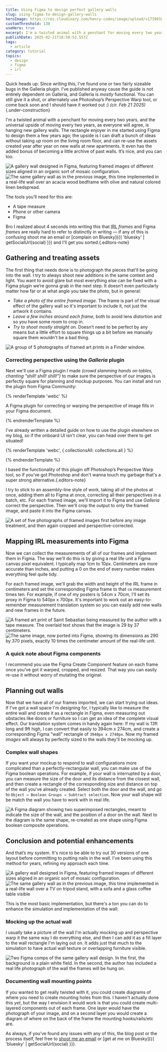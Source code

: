 ```yaml
---
title: Using Figma to design perfect gallery walls
slug: using-figma-to-design-gallery-walls
heroImage: https://res.cloudinary.com/henry-codes/image/upload/v1739910453/DSCF9710_oenpul.jpg
customThreshold: 138
useHero: true
excerpt: I'm a twisted animal with a penchant for moving every two years, and the universal upside of moving every two years, as everyone will agree, is hanging new gallery walls. Here’s a guide for how I use Figma to make the process super simple.
publishDate: 2025-02-21T18:50:52.557Z
tags:
  - article
category: tutorial
topics:
  - design
  - figma
  - irl
---
```


Quick heads up: Since writing this, I’ve found one or two fairly sizeable bugs in the Galleria plugin. I’ve published anyway cause the guide is not entirely dependent on Galleria, and Galleria is _mostly_ functional. You can still give it a shot, or alternately use Photoshop’s Perspective Warp tool, or come back soon and I should have it worked out :) _(cir. Feb 21 2025)_ {.under-construction}

I'm a twisted animal with a penchant for moving every two years, and the universal upside of moving every two years, as everyone will agree, is hanging new gallery walls. The rectangle enjoyer in me started using Figma to design them a few years ago; the upside is I can draft a bunch of ideas without taking up room on the living room floor, and can re-use the assets created year after year on new walls at new apartments. It even has the added bonus of becoming a little archive of past walls. It’s nice, and you can too.

<div class="subgrid flow two-col" style="--standard-column: 2 / span 10;">
    <img src="https://res.cloudinary.com/henry-codes/image/upload/v1740071737/gallery-wall-complete-comp_avfa88.jpg" alt="A gallery wall designed in Figma, featuring framed images of different sizes aligned in an organic sort of mosaic configuration." />
    <img src="https://res.cloudinary.com/henry-codes/image/upload/v1740071746/gallery-wall-complete-irl_orgzf1.jpg"  alt="The same gallery wall as in the previous image, this time implemented in a real-life wall over an acacia wood bedframe with olive and natural colored linen bedspread." />
</div>

The tools you’ll need for this are:

- A tape measure
- Phone or other camera
- Figma


Bro I realized about 4 seconds into writing this that <abbr title="in real life">IRL</abbr> _frames_ and Figma _frames_ are really hard to refer to distinctly in writing — if any of this is confusing shoot me an email or [complain on Bluesky]({{ 'bluesky' | getSocialUrl(social) }}) and I'll get you sorted.{.editors-note}

## Gathering and treating assets

The first thing that needs done is to photograph the pieces that'll be going into the wall. I try to always shoot new additions in the same context and light. You want to avoid glare but most everything else can be fixed with a Figma plugin we’re gonna grab in the next step. It doesn’t even particularly matter how far or at what angle you take the photo, but in general:

- _Take a photo of the entire framed image._ The frame is part of the visual effect of the gallery wall so it's important to include it, not just the artwork it contains.
- _Leave a few inches around each frame_, both to avoid lens distortion and so you have some room to crop in.
- _Try to shoot mostly straight on._ Doesn’t need to be perfect by any means but a little effort to square things up a bit before we manually square them wouldn't be a bad thing.

![A group of 5 photographs of framed art prints in a Finder window.](https://res.cloudinary.com/henry-codes/image/upload/v1740159634/CleanShot_2025-02-21_at_10.40.25_2x_px0rfm.png)

### Correcting perspective using the _Galleria_ plugin

Next we'll use a Figma plugin I made _(crowd slamming hands on tables, chanting “shill! shill! shill!”)_ to make sure the perspective of our images is perfectly square for planning and mockup purposes. You can install and run the plugin from Figma Community:

{% renderTemplate 'webc' %}

<embed-card :external="true" title="Galleria - Perspective Warp Tool" url="https://www.figma.com/community/plugin/1472344805958514303/galleria-perspective-warp-tool" author="Henry (From Online)" :show-url="false">
A Figma plugin for correcting or warping the perspective of image fills in your Figma document.

</embed-card>

{% endrenderTemplate %}

I've already written a detailed guide on how to use the plugin elsewhere on my blog, so if the onboard UI isn't clear, you can head over there to get situated!

{% renderTemplate 'webc', { collectionsAll: collections.all } %}

<embed-card :post="findPostByPath(collectionsAll, 'writing/correcting-perspective-in-figma-images-with-the-galleria-plugin/')"></embed-card>

{% endrenderTemplate %}

I based the functionality of this plugin off Photoshop’s Perspective Warp tool, so if you’ve got Photoshop and don't wanna touch my garbage that's a super strong alternative.{.editors-note}

I try to stick to an assembly-line style of work, taking all of the photos at once, adding them all to Figma at once, correcting all their perspectives in a batch, etc. For each framed image, we'll import it to Figma and use _Galleria_ correct the perspective. Then we'll crop the output to only the framed image, and paste it into the Figma canvas.

<div class="column flow" style="--standard-column: 3 / span 8;">
    <img class="with-transparent-bg" alt="A set of five photographs of framed images first before any image treatment, and then again cropped and perspective-corrected." src="https://res.cloudinary.com/henry-codes/image/upload/v1740160540/figma-before-after-warp_m7b69r.png" />
</div>

## Mapping IRL measurements into Figma

Now we can collect the measurements of all of our frames and implement them in Figma. The way we'll do this is by giving a real life unit a Figma canvas pixel equivalent. I typically map 1cm to 10px. Centimeters are more accurate than inches, and putting a 0 on the end of every number makes everything feel quite tidy.

For each framed image, we'll grab the width and height of the IRL frame in centimeters and set the corresponding Figma frame to that `cm` measurement times ten. For example, if one of my posters is 54cm x 70cm, I'll set its proxy in Figma to 540px x 700px. It's important to work out an easy-to-remember measurement translation system so you can easily add new walls and new frames in the future.

<div class="subgrid flow two-col" style="--standard-column: 2 / span 10;">
    <img src="https://res.cloudinary.com/henry-codes/image/upload/v1740161463/CleanShot_2025-02-21_at_11.07.59_nx9mvz.png" alt="A framed art print of Saint Sebastian being measured by the author with a tape measure. The overlaid text shows that the image is 29 by 37 centimeters." />
    <img src="https://res.cloudinary.com/henry-codes/image/upload/v1740161434/CleanShot_2025-02-21_at_11.07.11_2x_juy3fh.png"  alt="The same image, now ported into Figma, showing its dimensions as 290 by 370 pixels, exactly 10 times the centimeter amount of the real-life unit." />
</div>


### A quick note about Figma components

I recommend you use the Figma Create Component feature on each frame once you’ve got it warped, cropped, and resized. That way you can easily re-use it without worry of mutating the original.

## Planning out walls

Now that we have all of our frames imported, we can start trying out ideas. If I've got a wall space I'm designing for, I typically like to measure the entire wall and create it as a rectangle in Figma, even measuring out obstacles like doors or furniture so I can get an idea of the complete visual effect. Our translation system comes in handy again here: If my wall is 13ft long and 9ft high, I can convert that easily to 394cm x 274cm, and create a corresponding Figma "wall" rectangle of `3940px x 2740px`. Now my framed _images_ will always by perfectly sized to the walls they'll be mocking up.

### Complex wall shapes

If you want your mockup to respond to wall configurations more complicated than a perfectly-rectangular wall, you can make use of the Figma boolean operations. For example, if your wall is interrupted by a door, you can measure the size of the door and its distance from the closest wall, and then create a rectangle of the corresponding size and distance on top of the wall you've already created. Select both the door and the wall, and go to `Object → Boolean Groups → Subtract selection`. Now your wall shape will be match the wall you have to work with in real life.

<div class="column flow" style="--standard-column: 2 / span 10;">
    <img alt="A Figma diagram showing two superimposed rectangles, meant to indicate the size of the wall, and the position of a door on the wall. Next to the diagram is the same shape, re-created as one shape using Figma boolean composite operations." src="https://res.cloudinary.com/henry-codes/image/upload/v1740161809/CleanShot_2025-02-21_at_11.16.38_2x_xo4yqr.png">
</div>

## Conclusion and potential enhancements

And that’s my system. It's nice to be able to try out 30 versions of one layout before committing to putting nails in the wall. I've been using this method for years, refining my approach each time.

<div class="subgrid flow two-col" style="--standard-column: 2 / span 10;">
    <img src="https://res.cloudinary.com/henry-codes/image/upload/v1740072622/gallery-wall-complete-comp-2_bmnpwn.jpg" alt="A gallery wall designed in Figma, featuring framed images of different sizes aligned in an organic sort of mosaic configuration." />
    <img src="https://res.cloudinary.com/henry-codes/image/upload/v1740072624/gallery-wall-complete-irl-2_f4msyo.jpg"  alt="The same gallery wall as in the previous image, this time implemented in a real-life wall over a TV on tripod stand, with a sofa and a glass coffee table visible" />
</div>

This is the most basic implementation, but there's a ton you can do to enhance the simulation and implementation of the wall:

### Mocking up the actual wall

I usually take a picture of the wall I'm actually mocking up and perspective warp it the same way I do everything else, and then I can add it as a fill layer to the wall rectangle I'm laying out on. It adds just that much to the simulation to have actual wall texture or overlapping furniture visible.

<div class="column flow" style="--standard-column: 3 / span 8;">
    <img alt="Two Figma comps of the same gallery wall design. In the first, the background is a plain white field. In the second, the author has included a real life photograph of the wall the frames will be hung on." src="https://res.cloudinary.com/henry-codes/image/upload/v1740163590/CleanShot_2025-02-21_at_11.46.19_2x_i89hsk.png">
</div>

### Documenting wall mounting points

If you wanted to get really twisted with it, you could create diagrams of where you need to create mounting holes from this. I haven't actually done this _yet_, but the way I envision it would work is that you could create multi-layered components out of each frame. One layer would have the photograph of your image, and on a second layer you would create a diagram of where on the back of the frame the mounting hooks/rails/etc are.

As always, if you’ve found any issues with any of this, the blog post or the process itself, feel free to [shoot me an email](mailto:yo@henry.codes?subject=You%20Fool.%20You%20Absolute%20Goombus.%20What%20Were%20You%20Thinking.) or [get at me on Bluesky]({{ 'bluesky' | getSocialUrl(social) }}).
